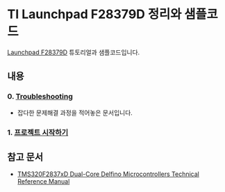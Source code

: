 # TI Launchpad F28379D 정리와 샘플코드
[Launchpad F28379D](https://www.ti.com/tool/LAUNCHXL-F28379D) 튜토리얼과 샘플코드입니다.

## 내용
### 0. [Troubleshooting](./docs/00Troubleshooting.md)
- 잡다한 문제해결 과정을 적어놓은 문서입니다.
### 1. [프로젝트 시작하기](./docs/01startFromBlank.md)



## 참고 문서
- [TMS320F2837xD Dual-Core Delfino Microcontrollers Technical Reference Manual](https://www.ti.com/lit/ug/spruhm8h/spruhm8h.pdf)
